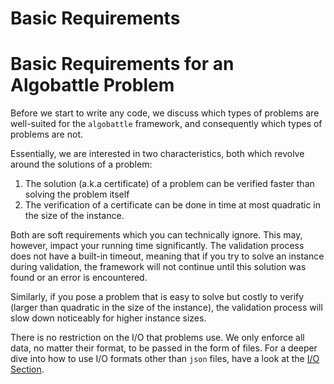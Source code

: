 # Basic Requirements
# Basic Requirements for an Algobattle Problem

Before we start to write any code, we discuss which types of problems
are well-suited for the `algobattle` framework, and consequently which types of
problems are not.

Essentially, we are interested in two characteristics, both which revolve around
the solutions of a problem:

1. The solution (a.k.a certificate) of a problem can be verified faster than
   solving the problem itself
2. The verification of a certificate can be done in time at most quadratic in
   the size of the instance.

Both are soft requirements which you can technically ignore. This may, however,
impact your running time significantly. The validation process does not have a
built-in timeout, meaning that if you try to solve an instance during
validation, the framework will not continue until this solution was found or an
error is encountered.

Similarly, if you pose a problem that is easy to solve but costly to verify
(larger than quadratic in the size of the instance), the validation process will
slow down noticeably for higher instance sizes.

There is no restriction on the I/O that problems use. We only enforce all data,
no matter their format, to be passed in the form of files. For a deeper dive
into how to use I/O formats other than `json` files, have a look at the [I/O
Section](io.md).